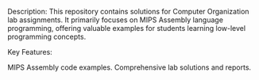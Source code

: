 Description:
This repository contains solutions for Computer Organization lab assignments. It primarily focuses on MIPS Assembly language programming, offering valuable examples for students learning low-level programming concepts.

Key Features:

MIPS Assembly code examples.
Comprehensive lab solutions and reports.

